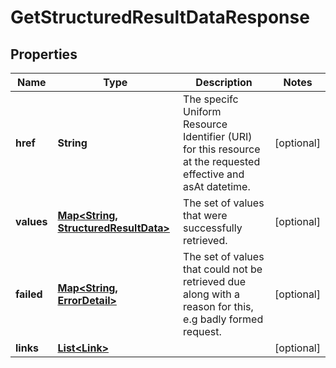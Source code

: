 

# GetStructuredResultDataResponse

## Properties

Name | Type | Description | Notes
------------ | ------------- | ------------- | -------------
**href** | **String** | The specifc Uniform Resource Identifier (URI) for this resource at the requested effective and asAt datetime. |  [optional]
**values** | [**Map&lt;String, StructuredResultData&gt;**](StructuredResultData.md) | The set of values that were successfully retrieved. |  [optional]
**failed** | [**Map&lt;String, ErrorDetail&gt;**](ErrorDetail.md) | The set of values that could not be retrieved due along with a reason for this, e.g badly formed request. |  [optional]
**links** | [**List&lt;Link&gt;**](Link.md) |  |  [optional]



